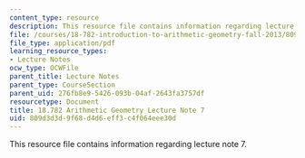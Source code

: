 ```yaml
---
content_type: resource
description: This resource file contains information regarding lecture note 7.
file: /courses/18-782-introduction-to-arithmetic-geometry-fall-2013/809d3d3d9f68d4d6eff3c4f064eee30d_MIT18_782F13_lec7.pdf
file_type: application/pdf
learning_resource_types:
- Lecture Notes
ocw_type: OCWFile
parent_title: Lecture Notes
parent_type: CourseSection
parent_uid: 276fb8e9-5426-093b-04af-2643fa3757df
resourcetype: Document
title: 18.782 Arithmetic Geometry Lecture Note 7
uid: 809d3d3d-9f68-d4d6-eff3-c4f064eee30d
---
```

This resource file contains information regarding lecture note 7.

